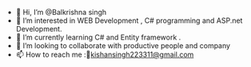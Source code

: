 - 👋 Hi, I’m @Balkrishna singh
- 👀 I’m interested in WEB Development , C# programming and ASP.net Development. 
- 🌱 I’m currently learning C# and Entity framework . 
- 💞️ I’m looking to collaborate with productive people and company
- 📫 How to reach me :📧kishansingh223311@gmail.com

<!---
Balkrishna-1663/Balkrishna-1663 is a ✨ special ✨ repository because its `README.md` (this file) appears on your GitHub profile.
You can click the Preview link to take a look at your changes.
--->
